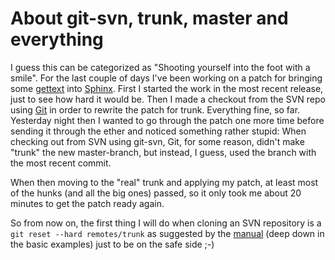 # About git-svn, trunk, master and everything

I guess this can be categorized as "Shooting yourself into the foot with a smile". For the last couple of days I've been working on a patch for bringing some [gettext](http://docs.python.org/lib/module-gettext.html) into [Sphinx](http://sphinx.pocoo.org/). First I started the work in the most recent release, just to see how hard it would be. Then I made a checkout from the SVN repo using [Git](http://git.or.cz/) in order to rewrite the patch for trunk. Everything fine, so far. Yesterday night then I wanted to go through the patch one more time before sending it through the ether and noticed something rather stupid: When checking out from SVN using git-svn, Git, for some reason, didn't make "trunk" the new master-branch, but instead, I guess, used the branch with the most recent commit.

When then moving to the "real" trunk and applying my patch, at least most of the hunks (and all the big ones) passed, so it only took me about 20 minutes to get the patch ready again.

So from now on, the first thing I will do when cloning an SVN repository is a `git reset --hard remotes/trunk`  as suggested by the [manual](http://www.kernel.org/pub/software/scm/git/docs/git-svn.html) (deep down in the basic examples) just to be on the safe side ;-)
